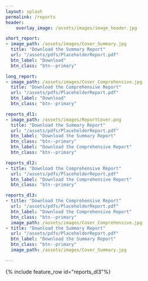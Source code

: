 ```yaml
---
layout: splash
permalink: /reports
header:
    overlay_image: /assets/images/image_header.jpg

short_report:
- image_path: /assets/images/Cover_Summary.jpg
  title: "Download the Summary Report"
  url: "/assets/pdfs/PlaceholderReport.pdf"
  btn_label: "Download"
  btn_class: "btn--primary"

long_report:
- image_path: /assets/images/Cover_Comprehensive.jpg
  title: "Download the Comprehensive Report"
  url: "/assets/pdfs/PlaceholderReport.pdf"
  btn_label: "Download"
  btn_class: "btn--primary"

reports_dl1:
- image_path: /assets/images/ReportCover.png
  title: "Download the Summary Report"
  url: "/assets/pdfs/PlaceholderReport.pdf"
  btn_label: "Download the Summary Report"
  btn_class: "btn--primary"
  btn_label: "Download the Comprehensive Report"
  btn_class: "btn--primary"

reports_dl2:
- title: "Download the Comprehensive Report"
  url: "/assets/pdfs/PlaceholderReport.pdf"
  btn_label: "Download the Comprehensive Report"
  btn_class: "btn--primary"

reports_dl3:
- title: "Download the Comprehensive Report"
  url: "/assets/pdfs/PlaceholderReport.pdf"
  btn_label: "Download the Comprehensive Report"
  btn_class: "btn--primary"
  image_path: /assets/images/Cover_Comprehensive.jpg
- title: "Download the Summary Report"
  url: "/assets/pdfs/PlaceholderReport.pdf"
  btn_label: "Download the Summary Report"
  btn_class: "btn--primary"
  image_path: /assets/images/Cover_Summary.jpg

---
```


{% include feature_row id="reports_dl3"%}



